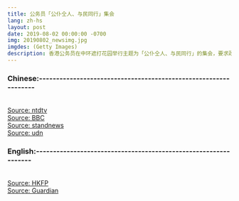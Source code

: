 ```yaml
---
title: 公务员「公仆仝人、与民同行」集会
lang: zh-hs
layout: post
date: 2019-08-02 00:00:00 -0700
img: 20190802_newsimg.jpg
imgdes: (Getty Images)
description: 香港公务员在中环遮打花园举行主题为「公仆仝人、与民同行」的集会，要求政府撤回修订《逃犯条例》、成立独立调查委员会，回应市民的五大诉求等。这是香港史上公务员第一次发起集会。特首林郑月娥早前出席活动时被追问公务员集会及何时回应社会诉求等问题，她并无回应，以政务司长张建宗昨早表示，公务员在公余时间以市民身分做事并无问题，但不能以公务员名义，作出与政府看法不同的事，否则令外界有错觉，认为公务员与政府立场有分歧、对着干。
---
```


### Chinese:----------------------------------------------------------------
<br>[Source: ntdtv](https://www.ntdtv.com/b5/2019/08/02/a102636292.html)
<br>[Source: BBC](https://www.bbc.com/zhongwen/trad/chinese-news-49205490)
<br>[Source: standnews](https://thestandnews.com/politics/%E5%85%AC%E5%8B%99%E5%93%A1%E9%9B%86%E6%9C%83-%E5%85%AC%E5%8B%99%E5%93%A1-%E5%80%8B%E7%A4%BE%E6%9C%83%E5%A4%A7%E5%AE%B6%E9%83%BD%E6%9C%89%E4%BB%BD-%E6%89%93%E5%B7%A5%E4%BB%94-%E4%BF%9D%E8%AD%B7%E5%85%AC%E5%8B%99%E5%93%A1/)
<br>[Source: udn](https://money.udn.com/money/story/6721/3967075)

### English:----------------------------------------------------------------
<br>[Source: HKFP](https://www.hongkongfp.com/2019/08/02/thousands-attend-rally-organised-civil-servants-urging-hong-kong-govt-listen-public-demands/)
<br>[Source: Guardian](https://www.theguardian.com/world/2019/aug/02/hong-kong-police-arrest-pro-independence-figure-amid-further-protests)